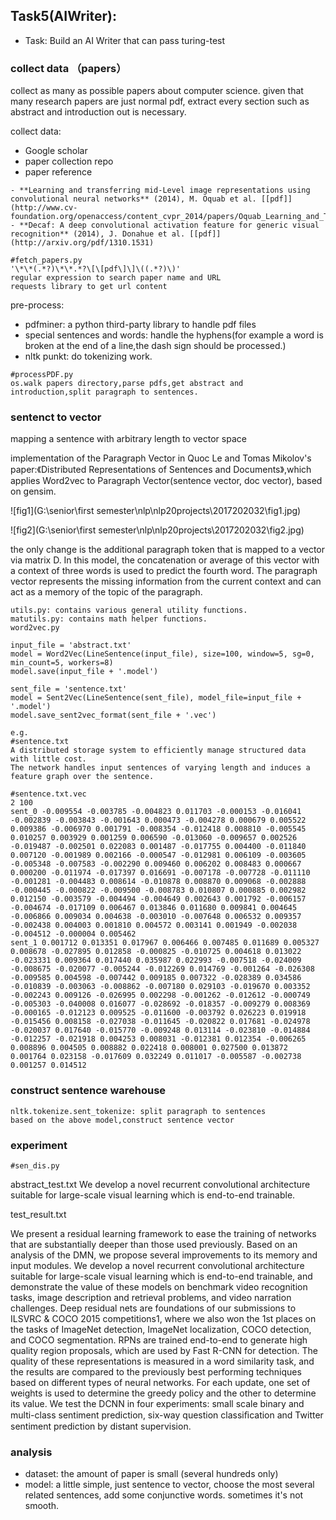 ## Task5(AIWriter):

- Task: Build an AI Writer that can pass turing-test

### collect data （papers）

collect as many as possible papers about computer science. given that many research papers are just normal pdf, extract every section such as abstract and introduction out is necessary. 

collect data:

- Google scholar
- paper collection repo
- paper reference

```
- **Learning and transferring mid-Level image representations using convolutional neural networks** (2014), M. Oquab et al. [[pdf]](http://www.cv-foundation.org/openaccess/content_cvpr_2014/papers/Oquab_Learning_and_Transferring_2014_CVPR_paper.pdf)
- **Decaf: A deep convolutional activation feature for generic visual recognition** (2014), J. Donahue et al. [[pdf]](http://arxiv.org/pdf/1310.1531)
```

```
#fetch_papers.py
'\*\*(.*?)\*\*.*?\[\[pdf\]\]\((.*?)\)'
regular expression to search paper name and URL
requests library to get url content
```



pre-process:

- pdfminer: a python third-party library to handle pdf files
- special sentences and words: handle the hyphens(for example a word is broken at the end of a line,the dash sign should be processed.)
- nltk punkt: do tokenizing work.

```
#processPDF.py
os.walk papers directory,parse pdfs,get abstract and introduction,split paragraph to sentences. 
```



### sentenct to vector

mapping a sentence with arbitrary length to vector space

implementation of the Paragraph Vector in Quoc Le and Tomas Mikolov's paper:《Distributed Representations of Sentences and Documents》,which applies Word2vec to Paragraph Vector(sentence vector, doc vector), based on gensim.

![fig1](G:\senior\first semester\nlp\nlp20projects\2017202032\fig1.jpg)

![fig2](G:\senior\first semester\nlp\nlp20projects\2017202032\fig2.jpg)

 the only change is the additional paragraph token that is mapped to a vector via matrix D.  In this model, the concatenation or average of this vector  with a context  of  three words  is used to predict  the fourth word.  The paragraph vector represents the missing information from the current context and can act as a memory of the topic of the paragraph.

```
utils.py: contains various general utility functions.
matutils.py: contains math helper functions.
word2vec.py

input_file = 'abstract.txt'
model = Word2Vec(LineSentence(input_file), size=100, window=5, sg=0, min_count=5, workers=8)
model.save(input_file + '.model')

sent_file = 'sentence.txt'
model = Sent2Vec(LineSentence(sent_file), model_file=input_file + '.model')
model.save_sent2vec_format(sent_file + '.vec')

e.g.
#sentence.txt
A distributed storage system to efficiently manage structured data with little cost.
The network handles input sentences of varying length and induces a feature graph over the sentence.

#sentence.txt.vec
2 100
sent_0 -0.009554 -0.003785 -0.004823 0.011703 -0.000153 -0.016041 -0.002839 -0.003843 -0.001643 0.000473 -0.004278 0.000679 0.005522 0.009386 -0.006970 0.001791 -0.008354 -0.012418 0.008810 -0.005545 0.010257 0.003929 0.001259 0.006590 -0.013060 -0.009657 0.002526 -0.019487 -0.002501 0.022083 0.001487 -0.017755 0.004400 -0.011840 0.007120 -0.001989 0.002166 -0.000547 -0.012981 0.006109 -0.003605 -0.005348 -0.007583 -0.002290 0.009460 0.006202 0.008483 0.000667 0.000200 -0.011974 -0.017397 0.016691 -0.007178 -0.007728 -0.011110 -0.001281 -0.004483 0.008614 -0.010878 0.008870 0.009068 -0.002888 -0.000445 -0.000822 -0.009500 -0.008783 0.010807 0.000885 0.002982 0.012150 -0.003579 -0.004494 -0.004649 0.002643 0.001792 -0.006157 -0.004674 -0.017109 0.006467 0.013846 0.011680 0.009841 0.004645 -0.006866 0.009034 0.004638 -0.003010 -0.007648 0.006532 0.009357 -0.002438 0.004003 0.001810 0.004572 0.003141 0.001949 -0.002038 -0.004512 -0.000004 0.005462
sent_1 0.001712 0.013351 0.017967 0.006466 0.007485 0.011689 0.005327 0.008678 -0.027895 0.012858 -0.000825 -0.010725 0.004618 0.013022 -0.023331 0.009364 0.017440 0.035987 0.022993 -0.007518 -0.024009 -0.008675 -0.020077 -0.005244 -0.012269 0.014769 -0.001264 -0.026308 -0.009585 0.004598 -0.007442 0.009185 0.007322 -0.028389 0.034586 -0.010839 -0.003063 -0.008862 -0.007180 0.029103 -0.019670 0.003352 -0.002243 0.009126 -0.026995 0.002298 -0.001262 -0.012612 -0.000749 -0.005303 -0.040008 0.016077 -0.028692 -0.018357 -0.009279 0.008369 -0.000165 -0.012123 0.009525 -0.011600 -0.003792 0.026223 0.019918 -0.015456 0.008158 -0.027038 -0.011645 -0.020822 0.017681 -0.024978 -0.020037 0.017640 -0.015770 -0.009248 0.013114 -0.023810 -0.014884 -0.012257 -0.021918 0.004253 0.008031 -0.012381 0.012354 -0.006265 0.008896 0.004505 0.008882 0.022418 0.008001 0.027500 0.013872 0.001764 0.023158 -0.017609 0.032249 0.011017 -0.005587 -0.002738 0.001257 0.014512
```



### construct sentence warehouse

```
nltk.tokenize.sent_tokenize: split paragraph to sentences
based on the above model,construct sentence vector
```



### experiment

```
#sen_dis.py
```

abstract_test.txt
We develop a novel recurrent convolutional architecture suitable for large-scale visual learning which is end-to-end trainable.



test_result.txt

We present a residual learning framework to ease the training of networks that are substantially deeper than those used previously. Based on an analysis of the DMN, we propose several improvements to its memory and input modules. We develop a novel recurrent convolutional architecture suitable for large-scale visual learning which is end-to-end trainable, and demonstrate the value of these models on benchmark video recognition tasks, image description and retrieval problems, and video narration challenges. Deep residual nets are foundations of our submissions to ILSVRC & COCO 2015 competitions1, where we also won the 1st places on the tasks of ImageNet detection, ImageNet localization, COCO detection, and COCO segmentation. RPNs are trained end-to-end to generate high quality region proposals, which are used by Fast R-CNN for detection. The quality of these representations is measured in a word similarity task, and the results are compared to the previously best performing techniques based on different types of neural networks. For each update, one set of weights is used to determine the greedy policy and the other to determine its value. We test the DCNN in four experiments: small scale binary and multi-class sentiment prediction, six-way question classiﬁcation and Twitter sentiment prediction by distant supervision.



### analysis

- dataset: the amount of paper is small (several hundreds only)
- model: a little simple, just sentence to vector, choose the most several related sentences, add some conjunctive words. sometimes it's not smooth.